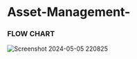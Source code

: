 # Asset-Management-
### FLOW CHART 
![Screenshot 2024-05-05 220825](https://github.com/vgnesh004/Asset-Management-/assets/168922914/c075543b-a6a9-46fb-b28f-fa2755eda27d)
